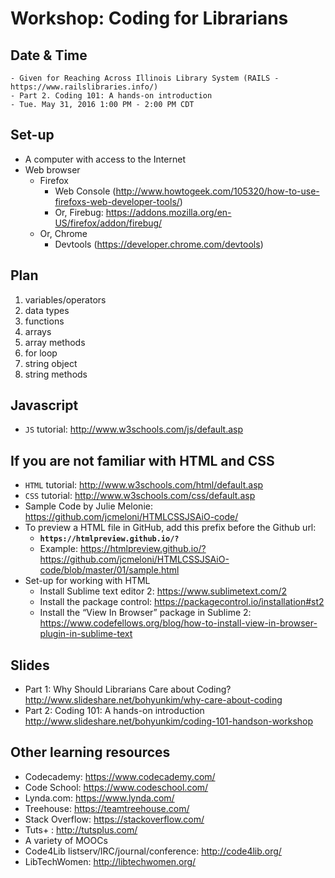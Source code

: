 Workshop: Coding for Librarians
===================================== 

## Date & Time

    - Given for Reaching Across Illinois Library System (RAILS - https://www.railslibraries.info/)
    - Part 2. Coding 101: A hands-on introduction 
    - Tue. May 31, 2016 1:00 PM - 2:00 PM CDT

## Set-up

- A computer with access to the Internet
- Web browser
    - Firefox 
        - Web Console (http://www.howtogeek.com/105320/how-to-use-firefoxs-web-developer-tools/)
        - Or, Firebug: https://addons.mozilla.org/en-US/firefox/addon/firebug/
    - Or, Chrome 
        - Devtools (https://developer.chrome.com/devtools)

## Plan

1. variables/operators
2. data types
3. functions 
4. arrays
5. array methods 
6. for loop
7. string object 
8. string methods

## Javascript

- `JS` tutorial: http://www.w3schools.com/js/default.asp

## If you are not familiar with HTML and CSS

- `HTML` tutorial: http://www.w3schools.com/html/default.asp
- `CSS` tutorial: http://www.w3schools.com/css/default.asp
- Sample Code by Julie Melonie: 
https://github.com/jcmeloni/HTMLCSSJSAiO-code/
- To preview a HTML file in GitHub, add this prefix before the Github url: 
    - **`https://htmlpreview.github.io/?`**
    - Example: https://htmlpreview.github.io/?https://github.com/jcmeloni/HTMLCSSJSAiO-code/blob/master/01/sample.html
- Set-up for working with HTML
    - Install Sublime text editor 2: https://www.sublimetext.com/2 
    - Install the package control: https://packagecontrol.io/installation#st2
    - Install the “View In Browser” package in Sublime 2: https://www.codefellows.org/blog/how-to-install-view-in-browser-plugin-in-sublime-text



## Slides

- Part 1: Why Should Librarians Care about Coding? http://www.slideshare.net/bohyunkim/why-care-about-coding
- Part 2: Coding 101: A hands-on introduction http://www.slideshare.net/bohyunkim/coding-101-handson-workshop

## Other learning resources

- Codecademy: https://www.codecademy.com/
- Code School: https://www.codeschool.com/
- Lynda.com: https://www.lynda.com/ 
- Treehouse: https://teamtreehouse.com/
- Stack Overflow: https://stackoverflow.com/
- Tuts+ : http://tutsplus.com/
- A variety of MOOCs
- Code4Lib listserv/IRC/journal/conference: http://code4lib.org/
- LibTechWomen: http://libtechwomen.org/



